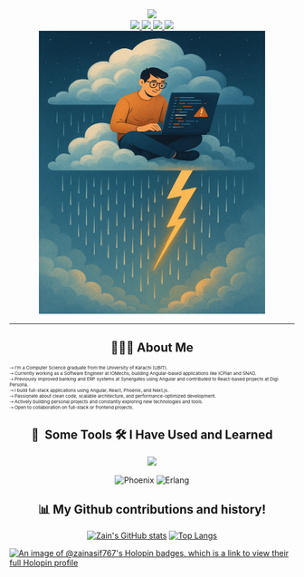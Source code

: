 <div align="center">
  <img src="https://capsule-render.vercel.app/api?type=waving&color=auto&height=150&section=header&text=Hey%20there!%20I'm%20Zain&fontSize=40&fontAlignY=30" />
</div>
<div id="badges" align="center">
  <a href="https://www.instagram.com/zain._.asif/">
    <img src="https://img.shields.io/badge/Instagram-E4405F?style=for-the-badge&logo=instagram&logoColor=white">
  </a>
  <a href="https://www.linkedin.com/in/zainasif767/">
    <img src="https://img.shields.io/badge/LinkedIn-0077B5?style=for-the-badge&logo=linkedin&logoColor=white">
  </a>
  <a href="https://www.facebook.com/S.Zain.Asif/">
    <img src="https://img.shields.io/badge/Facebook-1877F2?style=for-the-badge&logo=facebook&logoColor=white">
  </a>
  <a href="https://twitter.com/comeflywithme92">
    <img src="https://img.shields.io/badge/Twitter-1DA1F2?style=for-the-badge&logo=twitter&logoColor=white">
  </a>
</div>
<div align="center">
  <img src="https://github.com/ZainAsif767/ZainAsif767/blob/main/skyhigh_coding.png?raw=true" width="400" height="500"/>
</div>

---
<div align="center">
  <h2>🧑🏻‍💻 About Me</h2>
</div>

<p style="font-size: 8px;">
⇢ I'm a Computer Science graduate from the University of Karachi (UBIT).  
<br>
⇢ Currently working as a Software Engineer at IOMechs, building Angular-based applications like ICPlan and SNAD.  
<br>
⇢ Previously improved banking and ERP systems at Synergates using Angular and contributed to React-based projects at Digi Persona.  
<br>
⇢ I build full-stack applications using Angular, React, Phoenix, and Next.js.  
<br>
⇢ Passionate about clean code, scalable architecture, and performance-optimized development.  
<br>
⇢ Actively building personal projects and constantly exploring new technologies and tools.  
<br>
⇢ Open to collaboration on full-stack or frontend projects.
</p>


<div align="center">
<h2> 🚀 &nbsp;Some Tools 🛠 I Have Used and Learned</h2>
<p>
  <a href="https://skillicons.dev">
    <img src="https://skillicons.dev/icons?i=html,css,js,elixir,nodejs,cpp,py,angular,express,nextjs,react,vite,nestjs,git,github,bitbucket,linux,mongodb,mysql,firebase,postgres,stackoverflow,figma,tailwind,materialui,npm,ubuntu,vscode&perline=14" />
  </a>
</p>
<p>
<img src="https://cdn.jsdelivr.net/gh/devicons/devicon/icons/phoenix/phoenix-original-wordmark.svg" alt="Phoenix" width="40" height="40"/>
<img src="https://cdn.jsdelivr.net/gh/devicons/devicon/icons/erlang/erlang-plain-wordmark.svg" alt="Erlang" width="40" height="40"/>
</p>
</div>

<div align="center">
  
##  📊 My Github contributions and history!
[![Zain's GitHub stats](https://github-readme-stats.vercel.app/api?username=zainasif767&show_icons=true&theme=radical)](https://github.com/zainasif767/github-readme-stats)    [![Top Langs](https://github-readme-stats.vercel.app/api/top-langs/?username=zainasif767&layout=compact&theme=radical&langs_count=8)](https://github.com/zainasif767/github-readme-stats) 
  
</div>

[![An image of @zainasif767's Holopin badges, which is a link to view their full Holopin profile](https://holopin.me/zainasif767)](https://holopin.io/@zainasif767)













